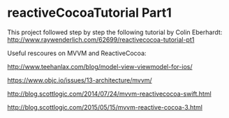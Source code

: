 # reactiveCocoaTutorial Part1

This project followed step by step the following tutorial by Colin Eberhardt:
http://www.raywenderlich.com/62699/reactivecocoa-tutorial-pt1

Useful rescoures on MVVM and ReactiveCocoa:

http://www.teehanlax.com/blog/model-view-viewmodel-for-ios/

https://www.objc.io/issues/13-architecture/mvvm/

http://blog.scottlogic.com/2014/07/24/mvvm-reactivecocoa-swift.html

http://blog.scottlogic.com/2015/05/15/mvvm-reactive-cocoa-3.html
